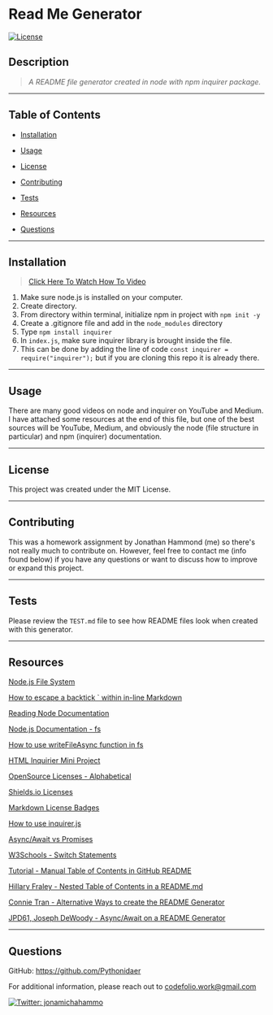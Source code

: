 # Read Me Generator
[![License](https://img.shields.io/badge/License-MIT-brightgreen.svg)](https://opensource.org/licenses/MIT)

## Description 
>*A README file generator created in node with npm inquirer package.*

-----------
## Table of Contents

* [Installation](#installation)

* [Usage](#usage)

* [License](#license)

* [Contributing](#contributing)

* [Tests](#tests)

* [Resources](#resources)

* [Questions](#questions)

-----------
## Installation 
>[Click Here To Watch How To Video](https://drive.google.com/file/d/1b-O66w8oAv6gTna-eIdlKhimqo0syqEJ/view)

1. Make sure node.js is installed on your computer.
2. Create directory.
3. From directory within terminal, initialize npm in project with `npm init -y`
4. Create a .gitignore file and add in the `node_modules` directory
5. Type `npm install inquirer`
6. In `index.js`, make sure inquirer library is brought inside the file.
7. This can be done by adding the line of code `const inquirer = require("inquirer");` but if you are cloning this repo it is already there.

-----------

## Usage 
There are many good videos on node and inquirer on YouTube and Medium. I have attached some resources at the end of this file, but one of the best sources will be YouTube, Medium, and obviously the node (file structure in particular) and npm (inquirer) documentation.

-----------

## License 
This project was created under the MIT License.

-----------

## Contributing 
This was a homework assignment by Jonathan Hammond (me) so there's not really much to contribute on. However, feel free to contact me (info found below) if you have any questions or want to discuss how to improve or expand this project.

-----------

## Tests 
Please review the `TEST.md` file to see how README files look when created with this generator.

-----------

## Resources
[Node.js File System](https://nodejs.org/dist/latest-v10.x/docs/api/fs.html#fs_fs_promises_api)

[How to escape a backtick ` within in-line Markdown](https://meta.stackexchange.com/questions/82718/how-do-i-escape-a-backtick-within-in-line-code-in-markdown)

[Reading Node Documentation](https://www.youtube.com/results?search_query=reading+node+documentation)

[Node.js Documentation - fs](https://nodejs.org/api/fs.html)

[How to use writeFileAsync function in fs](https://www.codota.com/code/javascript/functions/fs/writeFileAsync)

[HTML Inquirier Mini Project](https://github.com/Pythonidaer/html-inquirer-mini-project/blob/main/index.js)

[OpenSource Licenses - Alphabetical](https://opensource.org/licenses/alphabetical)

[Shields.io Licenses](https://shields.io/category/license)

[Markdown License Badges](https://gist.github.com/lukas-h/2a5d00690736b4c3a7ba)

[How to use inquirer.js](https://medium.com/javascript-in-plain-english/how-to-inquirer-js-c10a4e05ef1f)

[Async/Await vs Promises](https://levelup.gitconnected.com/async-await-vs-promises-4fe98d11038f)

[W3Schools - Switch Statements](https://www.w3schools.com/js/js_switch.asp)

[Tutorial - Manual Table of Contents in GitHub README](https://www.setcorrect.com/portfolio/work11/)

[Hillary Fraley - Nested Table of Contents in a README.md](https://github.com/hillaryfraley/jobbriefings#purpose)

[Connie Tran - Alternative Ways to create the README Generator](https://github.com/connietran-dev/readme-generator)

[JPD61, Joseph DeWoody - Async/Await on a README Generator](https://github.com/jpd61/README-generator)


-----------

## Questions 
GitHub: https://github.com/Pythonidaer

For additional information, please reach out to codefolio.work@gmail.com

<a href="https://twitter.com/jonamichahammo">
    <img alt="Twitter: jonamichahammo" src="https://img.shields.io/twitter/follow/jonamichahammo.svg?style=social" target="_blank" />
</a>